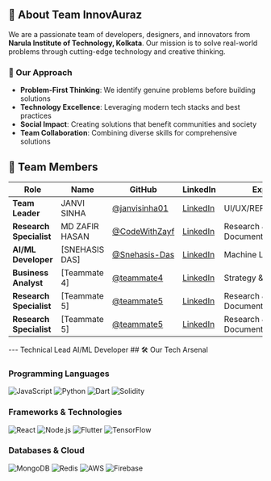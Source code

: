 ## 🎯 About Team InnovAuraz
We are a passionate team of developers, designers, and innovators from **Narula Institute of Technology, Kolkata**. Our mission is to solve real-world problems through cutting-edge technology and creative thinking.

### 🚀 Our Approach
- **Problem-First Thinking**: We identify genuine problems before building solutions
- **Technology Excellence**: Leveraging modern tech stacks and best practices
- **Social Impact**: Creating solutions that benefit communities and society
- **Team Collaboration**: Combining diverse skills for comprehensive solutions

## 👥 Team Members

<div align="center">

| Role | Name | GitHub | LinkedIn | Expertise |
|------|------|--------|----------|-----------|
| **Team Leader** | JANVI SINHA | [@janvisinha01](https://github.com/janvisinha01) | [LinkedIn](https://www.linkedin.com/in/janvi-sinha-2a8106292) | UI/UX/REPRESENTATIVE |
| **Research Specialist** | MD ZAFIR HASAN | [@CodeWithZayf](https://github.com/codewithzayf) | [LinkedIn](https://www.linkedin.com/in/mdzafirhasan) | Research & Documentation |
| **AI/ML Developer** | [SNEHASIS DAS] | [@Snehasis-Das](https://github.com/Snehasis-Das) | [LinkedIn](https://linkedin.com/in/teammate3) | Machine Learning |
| **Business Analyst** | [Teammate 4] | [@teammate4](https://github.com/teammate4) | [LinkedIn](https://linkedin.com/in/teammate4) | Strategy &  Analysis |
| **Research Specialist** | [Teammate 5] | [@teammate5](https://github.com/teammate5) | [LinkedIn](https://linkedin.com/in/teammate5) | Research & Documentation |
| **Research Specialist** | [Teammate 5] | [@teammate5](https://github.com/teammate5) | [LinkedIn](https://linkedin.com/in/teammate5) | Research & Documentation |


</div>
---
Technical Lead
AI/ML Developer
## 🛠️ Our Tech Arsenal

### **Programming Languages**
![JavaScript](https://img.shields.io/badge/-JavaScript-F7DF1E?style=flat-square&logo=javascript&logoColor=black)
![Python](https://img.shields.io/badge/-Python-3776AB?style=flat-square&logo=python&logoColor=white)
![Dart](https://img.shields.io/badge/-Dart-0175C2?style=flat-square&logo=dart&logoColor=white)
![Solidity](https://img.shields.io/badge/-Solidity-363636?style=flat-square&logo=solidity&logoColor=white)

### **Frameworks & Technologies**
![React](https://img.shields.io/badge/-React-61DAFB?style=flat-square&logo=react&logoColor=black)
![Node.js](https://img.shields.io/badge/-Node.js-339933?style=flat-square&logo=node.js&logoColor=white)
![Flutter](https://img.shields.io/badge/-Flutter-02569B?style=flat-square&logo=flutter&logoColor=white)
![TensorFlow](https://img.shields.io/badge/-TensorFlow-FF6F00?style=flat-square&logo=tensorflow&logoColor=white)

### **Databases & Cloud**
![MongoDB](https://img.shields.io/badge/-MongoDB-47A248?style=flat-square&logo=mongodb&logoColor=white)
![Redis](https://img.shields.io/badge/-Redis-DC382D?style=flat-square&logo=redis&logoColor=white)
![AWS](https://img.shields.io/badge/-AWS-232F3E?style=flat-square&logo=amazon-aws&logoColor=white)
![Firebase](https://img.shields.io/badge/-Firebase-FFCA28?style=flat-square&logo=firebase&logoColor=black)
